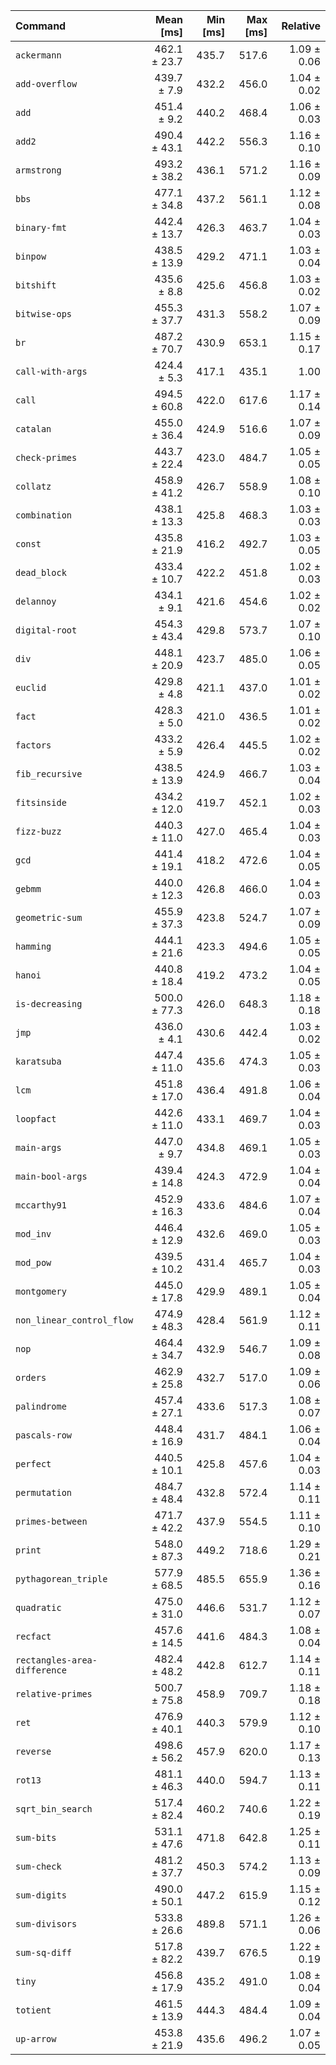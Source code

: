 | Command | Mean [ms] | Min [ms] | Max [ms] | Relative |
|:---|---:|---:|---:|---:|
| `ackermann` | 462.1 ± 23.7 | 435.7 | 517.6 | 1.09 ± 0.06 |
| `add-overflow` | 439.7 ± 7.9 | 432.2 | 456.0 | 1.04 ± 0.02 |
| `add` | 451.4 ± 9.2 | 440.2 | 468.4 | 1.06 ± 0.03 |
| `add2` | 490.4 ± 43.1 | 442.2 | 556.3 | 1.16 ± 0.10 |
| `armstrong` | 493.2 ± 38.2 | 436.1 | 571.2 | 1.16 ± 0.09 |
| `bbs` | 477.1 ± 34.8 | 437.2 | 561.1 | 1.12 ± 0.08 |
| `binary-fmt` | 442.4 ± 13.7 | 426.3 | 463.7 | 1.04 ± 0.03 |
| `binpow` | 438.5 ± 13.9 | 429.2 | 471.1 | 1.03 ± 0.04 |
| `bitshift` | 435.6 ± 8.8 | 425.6 | 456.8 | 1.03 ± 0.02 |
| `bitwise-ops` | 455.3 ± 37.7 | 431.3 | 558.2 | 1.07 ± 0.09 |
| `br` | 487.2 ± 70.7 | 430.9 | 653.1 | 1.15 ± 0.17 |
| `call-with-args` | 424.4 ± 5.3 | 417.1 | 435.1 | 1.00 |
| `call` | 494.5 ± 60.8 | 422.0 | 617.6 | 1.17 ± 0.14 |
| `catalan` | 455.0 ± 36.4 | 424.9 | 516.6 | 1.07 ± 0.09 |
| `check-primes` | 443.7 ± 22.4 | 423.0 | 484.7 | 1.05 ± 0.05 |
| `collatz` | 458.9 ± 41.2 | 426.7 | 558.9 | 1.08 ± 0.10 |
| `combination` | 438.1 ± 13.3 | 425.8 | 468.3 | 1.03 ± 0.03 |
| `const` | 435.8 ± 21.9 | 416.2 | 492.7 | 1.03 ± 0.05 |
| `dead_block` | 433.4 ± 10.7 | 422.2 | 451.8 | 1.02 ± 0.03 |
| `delannoy` | 434.1 ± 9.1 | 421.6 | 454.6 | 1.02 ± 0.02 |
| `digital-root` | 454.3 ± 43.4 | 429.8 | 573.7 | 1.07 ± 0.10 |
| `div` | 448.1 ± 20.9 | 423.7 | 485.0 | 1.06 ± 0.05 |
| `euclid` | 429.8 ± 4.8 | 421.1 | 437.0 | 1.01 ± 0.02 |
| `fact` | 428.3 ± 5.0 | 421.0 | 436.5 | 1.01 ± 0.02 |
| `factors` | 433.2 ± 5.9 | 426.4 | 445.5 | 1.02 ± 0.02 |
| `fib_recursive` | 438.5 ± 13.9 | 424.9 | 466.7 | 1.03 ± 0.04 |
| `fitsinside` | 434.2 ± 12.0 | 419.7 | 452.1 | 1.02 ± 0.03 |
| `fizz-buzz` | 440.3 ± 11.0 | 427.0 | 465.4 | 1.04 ± 0.03 |
| `gcd` | 441.4 ± 19.1 | 418.2 | 472.6 | 1.04 ± 0.05 |
| `gebmm` | 440.0 ± 12.3 | 426.8 | 466.0 | 1.04 ± 0.03 |
| `geometric-sum` | 455.9 ± 37.3 | 423.8 | 524.7 | 1.07 ± 0.09 |
| `hamming` | 444.1 ± 21.6 | 423.3 | 494.6 | 1.05 ± 0.05 |
| `hanoi` | 440.8 ± 18.4 | 419.2 | 473.2 | 1.04 ± 0.05 |
| `is-decreasing` | 500.0 ± 77.3 | 426.0 | 648.3 | 1.18 ± 0.18 |
| `jmp` | 436.0 ± 4.1 | 430.6 | 442.4 | 1.03 ± 0.02 |
| `karatsuba` | 447.4 ± 11.0 | 435.6 | 474.3 | 1.05 ± 0.03 |
| `lcm` | 451.8 ± 17.0 | 436.4 | 491.8 | 1.06 ± 0.04 |
| `loopfact` | 442.6 ± 11.0 | 433.1 | 469.7 | 1.04 ± 0.03 |
| `main-args` | 447.0 ± 9.7 | 434.8 | 469.1 | 1.05 ± 0.03 |
| `main-bool-args` | 439.4 ± 14.8 | 424.3 | 472.9 | 1.04 ± 0.04 |
| `mccarthy91` | 452.9 ± 16.3 | 433.6 | 484.6 | 1.07 ± 0.04 |
| `mod_inv` | 446.4 ± 12.9 | 432.6 | 469.0 | 1.05 ± 0.03 |
| `mod_pow` | 439.5 ± 10.2 | 431.4 | 465.7 | 1.04 ± 0.03 |
| `montgomery` | 445.0 ± 17.8 | 429.9 | 489.1 | 1.05 ± 0.04 |
| `non_linear_control_flow` | 474.9 ± 48.3 | 428.4 | 561.9 | 1.12 ± 0.11 |
| `nop` | 464.4 ± 34.7 | 432.9 | 546.7 | 1.09 ± 0.08 |
| `orders` | 462.9 ± 25.8 | 432.7 | 517.0 | 1.09 ± 0.06 |
| `palindrome` | 457.4 ± 27.1 | 433.6 | 517.3 | 1.08 ± 0.07 |
| `pascals-row` | 448.4 ± 16.9 | 431.7 | 484.1 | 1.06 ± 0.04 |
| `perfect` | 440.5 ± 10.1 | 425.8 | 457.6 | 1.04 ± 0.03 |
| `permutation` | 484.7 ± 48.4 | 432.8 | 572.4 | 1.14 ± 0.11 |
| `primes-between` | 471.7 ± 42.2 | 437.9 | 554.5 | 1.11 ± 0.10 |
| `print` | 548.0 ± 87.3 | 449.2 | 718.6 | 1.29 ± 0.21 |
| `pythagorean_triple` | 577.9 ± 68.5 | 485.5 | 655.9 | 1.36 ± 0.16 |
| `quadratic` | 475.0 ± 31.0 | 446.6 | 531.7 | 1.12 ± 0.07 |
| `recfact` | 457.6 ± 14.5 | 441.6 | 484.3 | 1.08 ± 0.04 |
| `rectangles-area-difference` | 482.4 ± 48.2 | 442.8 | 612.7 | 1.14 ± 0.11 |
| `relative-primes` | 500.7 ± 75.8 | 458.9 | 709.7 | 1.18 ± 0.18 |
| `ret` | 476.9 ± 40.1 | 440.3 | 579.9 | 1.12 ± 0.10 |
| `reverse` | 498.6 ± 56.2 | 457.9 | 620.0 | 1.17 ± 0.13 |
| `rot13` | 481.1 ± 46.3 | 440.0 | 594.7 | 1.13 ± 0.11 |
| `sqrt_bin_search` | 517.4 ± 82.4 | 460.2 | 740.6 | 1.22 ± 0.19 |
| `sum-bits` | 531.1 ± 47.6 | 471.8 | 642.8 | 1.25 ± 0.11 |
| `sum-check` | 481.2 ± 37.7 | 450.3 | 574.2 | 1.13 ± 0.09 |
| `sum-digits` | 490.0 ± 50.1 | 447.2 | 615.9 | 1.15 ± 0.12 |
| `sum-divisors` | 533.8 ± 26.6 | 489.8 | 571.1 | 1.26 ± 0.06 |
| `sum-sq-diff` | 517.8 ± 82.2 | 439.7 | 676.5 | 1.22 ± 0.19 |
| `tiny` | 456.8 ± 17.9 | 435.2 | 491.0 | 1.08 ± 0.04 |
| `totient` | 461.5 ± 13.9 | 444.3 | 484.4 | 1.09 ± 0.04 |
| `up-arrow` | 453.8 ± 21.9 | 435.6 | 496.2 | 1.07 ± 0.05 |
